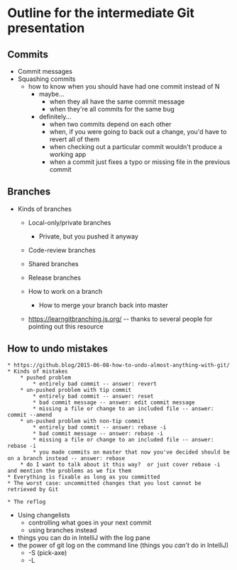 # Outline for the intermediate Git presentation

## Commits

* Commit messages
* Squashing commits
    * how to know when you should have had one commit instead of N
        * maybe...
            * when they all have the same commit message
            * when they're all commits for the same bug
        * definitely...
            * when two commits depend on each other
            * when, if you were going to back out a change, you'd have to revert all of them
            * when checking out a particular commit wouldn't produce a working app
            * when a commit just fixes a typo or missing file in the previous commit

## Branches

* Kinds of branches
    * Local-only/private branches
        * Private, but you pushed it anyway
    * Code-review branches
    * Shared branches
    * Release branches

    * How to work on a branch
        * How to merge your branch back into master
    * https://learngitbranching.js.org/ -- thanks to several people for pointing out this resource

## How to undo mistakes

    * https://github.blog/2015-06-08-how-to-undo-almost-anything-with-git/
    * Kinds of mistakes
        * pushed problem
            * entirely bad commit -- answer: revert
        * un-pushed problem with tip commit
            * entirely bad commit -- answer: reset
            * bad commit message -- answer: edit commit message
            * missing a file or change to an included file -- answer: commit --amend
        * un-pushed problem with non-tip commit
            * entirely bad commit -- answer: rebase -i
            * bad commit message -- answer: rebase -i
            * missing a file or change to an included file -- answer: rebase -i
            * you made commits on master that now you've decided should be on a branch instead -- answer: rebase
        * do I want to talk about it this way?  or just cover rebase -i and mention the problems as we fix them
    * Everything is fixable as long as you committed
    * The worst case: uncommitted changes that you lost cannot be retrieved by Git

    * The reflog


* Using changelists
    * controlling what goes in your next commit
    * using branches instead
* things you can do in IntelliJ with the log pane
* the power of git log on the command line (things you _can't_ do in IntelliJ)
    * -S (pick-axe)
    * -L